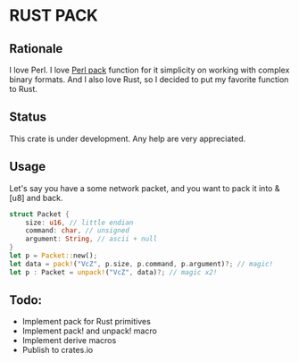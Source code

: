# RUST PACK
## Rationale
I love Perl. I love [Perl pack](https://perldoc.perl.org/functions/pack) function for 
it simplicity on working with complex binary formats.
And I also love Rust, so I decided to put my favorite function to Rust.
## Status
This crate is under development. Any help are very appreciated.
## Usage
Let's say you have a some network packet, and you want to pack it into &[u8] and back.
```rust
struct Packet {
    size: u16, // little endian
    command: char, // unsigned
    argument: String, // ascii + null
}
let p = Packet::new();
let data = pack!("VcZ", p.size, p.command, p.argument)?; // magic!
let p : Packet = unpack!("VcZ", data)?; // magic x2!

```
## Todo:
- Implement pack for Rust primitives
- Implement pack! and unpack! macro
- Implement derive macros
- Publish to crates.io
